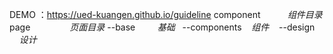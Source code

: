 DEMO ：https://ued-kuangen.github.io/guideline
component           *组件目录*
page                *页面目录*
    --base          *基础*
    --components    *组件*
    --design        *设计*
